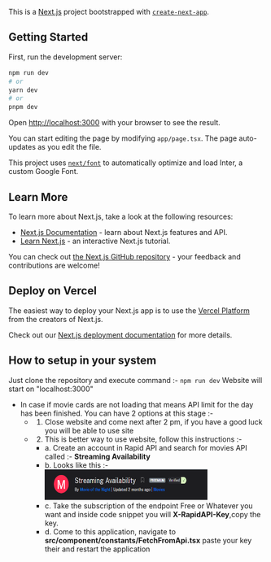 This is a [Next.js](https://nextjs.org/) project bootstrapped with [`create-next-app`](https://github.com/vercel/next.js/tree/canary/packages/create-next-app).

## Getting Started

First, run the development server:

```bash
npm run dev
# or
yarn dev
# or
pnpm dev
```

Open [http://localhost:3000](http://localhost:3000) with your browser to see the result.

You can start editing the page by modifying `app/page.tsx`. The page auto-updates as you edit the file.

This project uses [`next/font`](https://nextjs.org/docs/basic-features/font-optimization) to automatically optimize and load Inter, a custom Google Font.

## Learn More

To learn more about Next.js, take a look at the following resources:

- [Next.js Documentation](https://nextjs.org/docs) - learn about Next.js features and API.
- [Learn Next.js](https://nextjs.org/learn) - an interactive Next.js tutorial.

You can check out [the Next.js GitHub repository](https://github.com/vercel/next.js/) - your feedback and contributions are welcome!

## Deploy on Vercel

The easiest way to deploy your Next.js app is to use the [Vercel Platform](https://vercel.com/new?utm_medium=default-template&filter=next.js&utm_source=create-next-app&utm_campaign=create-next-app-readme) from the creators of Next.js.

Check out our [Next.js deployment documentation](https://nextjs.org/docs/deployment) for more details.

## How to setup in your system

Just clone the repository and execute command :- ``` npm run dev ```
Website will start on "localhost:3000"

- In case if movie cards are not loading that means API limit for the day has been finished. You can have 2 options at this stage :-
  - 1. Close website and come next after 2 pm, if you have a good luck you will be able to use site
  - 2. This is better way to use website, follow this instructions :-
    - a. Create an account in Rapid API and search for movies API called :- **Streaming Availability**
    - b. Looks like this :-
      <img src="/public/api-logo.png" alt="api logo" width="320px" height="60px"/>
    - c. Take the subscription of the endpoint Free or Whatever you want and inside code snippet you will **X-RapidAPI-Key**,copy the key.
    - d. Come to this application, navigate to **src/component/constants/FetchFromApi.tsx** paste your key their and restart the application


